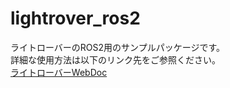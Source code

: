 # lightrover_ros2

ライトローバーのROS2用のサンプルパッケージです。  
詳細な使用方法は以下のリンク先をご参照ください。  
[ライトローバーWebDoc](https://vstoneofficial.github.io/lightrover_webdoc/)